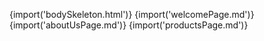 {import('bodySkeleton.html')}
{import('welcomePage.md')}
{import('aboutUsPage.md')}
{import('productsPage.md')}